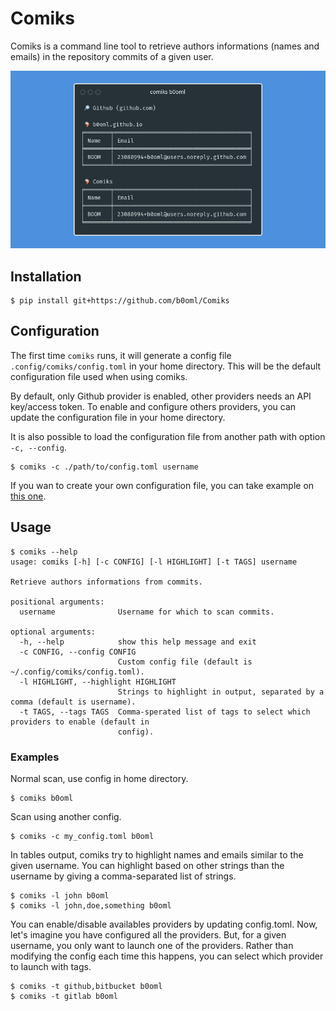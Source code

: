 # Comiks

Comiks is a command line tool to retrieve authors informations (names and emails) in the repository commits of a given user.

![Example](./doc/heading.png)

## Installation

```shell
$ pip install git+https://github.com/b0oml/Comiks
```

## Configuration

The first time `comiks` runs, it will generate a config file `.config/comiks/config.toml` in your home directory. This will be the default configuration file used when using comiks.

By default, only Github provider is enabled, other providers needs an API key/access token. To enable and configure others providers, you can update the configuration file in your home directory.

It is also possible to load the configuration file from another path with option `-c, --config`.

```shell
$ comiks -c ./path/to/config.toml username
```

If you wan to create your own configuration file, you can take example on [this one](./comiks/config.toml).

## Usage

```shell
$ comiks --help
usage: comiks [-h] [-c CONFIG] [-l HIGHLIGHT] [-t TAGS] username

Retrieve authors informations from commits.

positional arguments:
  username              Username for which to scan commits.

optional arguments:
  -h, --help            show this help message and exit
  -c CONFIG, --config CONFIG
                        Custom config file (default is ~/.config/comiks/config.toml).
  -l HIGHLIGHT, --highlight HIGHLIGHT
                        Strings to highlight in output, separated by a comma (default is username).
  -t TAGS, --tags TAGS  Comma-sperated list of tags to select which providers to enable (default in
                        config).
```

### Examples

Normal scan, use config in home directory.

```shell
$ comiks b0oml
```

Scan using another config.

```shell
$ comiks -c my_config.toml b0oml
```

In tables output, comiks try to highlight names and emails similar to the given username. You can highlight based on other strings than the username by giving a comma-separated list of strings.

```shell
$ comiks -l john b0oml
$ comiks -l john,doe,something b0oml
```

You can enable/disable availables providers by updating config.toml. Now, let's imagine you have configured all the providers. But, for a given username, you only want to launch one of the providers. Rather than modifying the config each time this happens, you can select which provider to launch with tags.

```shell
$ comiks -t github,bitbucket b0oml
$ comiks -t gitlab b0oml
```
